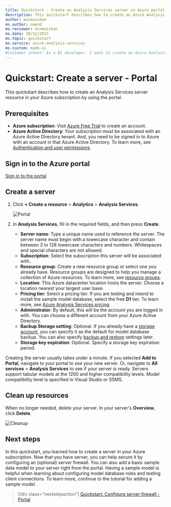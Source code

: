 ```yaml
---
title: Quickstart - Create an Analysis Services server in Azure portal | Microsoft Docs
description: This quickstart describes how to create an Azure Analysis Services server instance by using the Azure portal.
author: minewiskan
ms.author: owend
ms.reviewer: minewiskan
ms.date: 10/12/2021
ms.topic: quickstart
ms.service: azure-analysis-services
ms.custom: mode-ui
#Customer intent: As a BI developer, I want to create an Azure Analysis Services server by using the Azure portal.
---
```

# Quickstart: Create a server - Portal

This quickstart describes how to create an Analysis Services server resource in your Azure subscription by using the portal.

## Prerequisites 

* **Azure subscription**: Visit [Azure Free Trial](https://azure.microsoft.com/offers/ms-azr-0044p/) to create an account.
* **Azure Active Directory**: Your subscription must be associated with an Azure Active Directory tenant. And, you need to be signed in to Azure with an account in that Azure Active Directory. To learn more, see [Authentication and user permissions](analysis-services-manage-users.md).

## Sign in to the Azure portal 

[Sign in to the portal](https://portal.azure.com)


## Create a server

1. Click **+ Create a resource** > **Analytics** > **Analysis Services**.

    ![Portal](./media/analysis-services-create-server/aas-create-server-portal.png)

2. In **Analysis Services**, fill in the required fields, and then press **Create**.
   
   * **Server name**: Type a unique name used to reference the server. The server name must begin with a lowercase character and contain between 3 to 128 lowercase characters and numbers. Whitespaces and special characters are not allowed.
   * **Subscription**: Select the subscription this server will be associated with.
   * **Resource group**: Create a new resource group or select one you already have. Resource groups are designed to help you manage a collection of Azure resources. To learn more, see [resource groups](../azure-resource-manager/management/overview.md).
   * **Location**: This Azure datacenter location hosts the server. Choose a location nearest your largest user base.
   * **Pricing tier**: Select a pricing tier. If you are testing and intend to install the sample model database, select the free **D1** tier. To learn more, see [Azure Analysis Services pricing](https://azure.microsoft.com/pricing/details/analysis-services/). 
   * **Administrator**: By default, this will be the account you are logged in with. You can choose a different account from your Azure Active Directory.
   * **Backup Storage setting**: Optional. If you already have a [storage account](../storage/common/storage-introduction.md), you can specify it as the default for model database backup. You can also specify [backup and restore](analysis-services-backup.md) settings later.
   * **Storage key expiration**: Optional. Specify a storage key expiration period.

Creating the server usually takes under a minute. If you selected **Add to Portal**, navigate to your portal to see your new server. Or, navigate to **All services** > **Analysis Services** to see if your server is ready. Servers support tabular models at the 1200 and higher compatibility levels. Model compatibility level is specified in Visual Studio or SSMS.

## Clean up resources

When no longer needed, delete your server. In your server's **Overview**, click **Delete**. 

 ![Cleanup](./media/analysis-services-create-server/aas-create-server-cleanup.png)


## Next steps
In this quickstart, you learned how to create a server in your Azure subscription. Now that you have server, you can help secure it by configuring an (optional) server firewall. You can also add a basic sample data model to your server right from the portal. Having a sample model is helpful when learning about configuring model database roles and testing client connections. To learn more, continue to the tutorial for adding a sample model.

> [!div class="nextstepaction"]
> [Quickstart: Configure server firewall - Portal](analysis-services-qs-firewall.md)   
